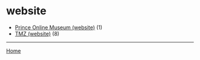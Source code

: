 # website

  * [Prince Online Museum (website)](./website/prince-online-museum/) (1)
  * [TMZ (website)](./website/tmz/) (8)

----

[Home](../)
